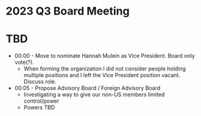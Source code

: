 # 2023 Q3 Board Meeting
# TBD

- 00:00 - Move to nominate Hannah Mulein as Vice President. Board only vote(?).
  - When forming the organization I did not consider people holding multiple positions and I left the Vice President position vacant. Discuss role.
- 00:05 - Propose Advisory Board / Foreign Advisory Board
  - Investigating a way to give our non-US members limited control/power
  - Powers TBD 
